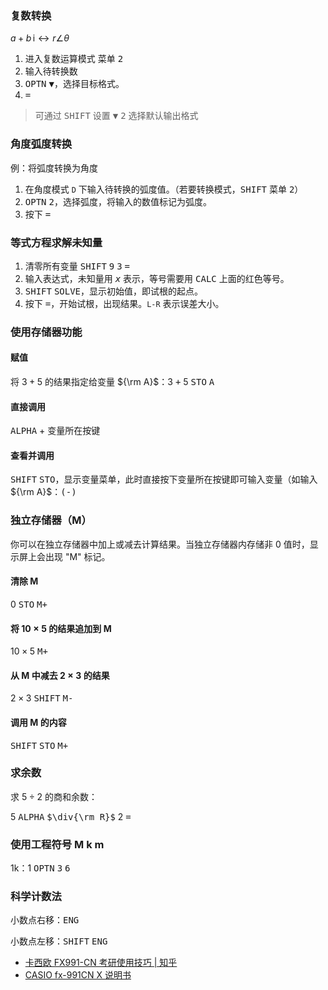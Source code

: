 ### 复数转换

$a+b \, {\mathrm i} \leftrightarrow r \angle \theta$

1. 进入复数运算模式 <kbd>菜单</kbd> <kbd>2</kbd>
2. 输入待转换数
3. <kbd>OPTN</kbd> <kbd>▼</kbd>，选择目标格式。
4. <kbd>=</kbd>

> 可通过 <kbd>SHIFT</kbd> <kbd>设置</kbd> <kbd>▼</kbd> <kbd>2</kbd> 选择默认输出格式

### 角度弧度转换

例：将弧度转换为角度

1. 在角度模式 `D` 下输入待转换的弧度值。（若要转换模式，<kbd>SHIFT</kbd> <kbd>菜单</kbd> <kbd>2</kbd>）
2. <kbd>OPTN</kbd> <kbd>2</kbd>，选择弧度，将输入的数值标记为弧度。
3. 按下 <kbd>=</kbd>

### 等式方程求解未知量

1. 清零所有变量 <kbd>SHIFT</kbd> <kbd>9</kbd> <kbd>3</kbd> <kbd>=</kbd>
2. 输入表达式，未知量用 <kbd>$x$</kbd> 表示，等号需要用 <kbd>CALC</kbd> 上面的红色等号。
3. <kbd>SHIFT</kbd> <kbd>SOLVE</kbd>，显示初始值，即试根的起点。
4. 按下 <kbd>=</kbd>，开始试根，出现结果。`L-R` 表示误差大小。

### 使用存储器功能

#### 赋值

将 $3+5$ 的结果指定给变量 ${\rm A}$：3 <kbd>+</kbd> 5 <kbd>STO</kbd> <kbd>A</kbd>

#### 直接调用

<kbd>ALPHA</kbd> + 变量所在按键

#### 查看并调用

<kbd>SHIFT</kbd> <kbd>STO</kbd>，显示变量菜单，此时直接按下变量所在按键即可输入变量（如输入 ${\rm A}$：<kbd>(-)</kbd>

### 独立存储器（M）

你可以在独立存储器中加上或减去计算结果。当独立存储器内存储非 0 值时，显示屏上会出现 "M" 标记。

#### 清除 M

0 <kbd>STO</kbd> <kbd>M+</kbd>

#### 将 $10\times5$ 的结果追加到 M

10 <kbd>$\times$</kbd> 5 <kbd>M+</kbd>

#### 从 M 中减去 $2\times3$ 的结果

2 <kbd>$\times$</kbd> 3 <kbd>SHIFT</kbd> <kbd>M-</kbd>

#### 调用 M 的内容

<kbd>SHIFT</kbd> <kbd>STO</kbd> <kbd>M+</kbd>

### 求余数

求 $5 \div 2$ 的商和余数：

5 <kbd>ALPHA</kbd> <kbd>$\div{\rm R}$</kbd> 2 <kbd>$=$</kbd>

### 使用工程符号 M k m

1k：1 <kbd>OPTN</kbd> <kbd>3</kbd> <kbd>6</kbd>

### 科学计数法

小数点右移：<kbd>ENG</kbd>

小数点左移：<kbd>SHIFT</kbd> <kbd>ENG</kbd>

- [卡西欧 FX991-CN 考研使用技巧 | 知乎](https://zhuanlan.zhihu.com/p/78367952)
- [CASIO fx-991CN X 说明书](https://support.casio.com/cn/manual/manualfile.php?cid=004009101)